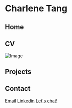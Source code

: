 # Charlene Tang
## Home
## CV
![Image]()

## Projects

## Contact
[Email](mailto:charleneostang@yahoo.com)
[Linkedin](https://www.linkedin.com/in/charleneostang/)
[Let's chat!](https://calendly.com/charleneostang/30min)

